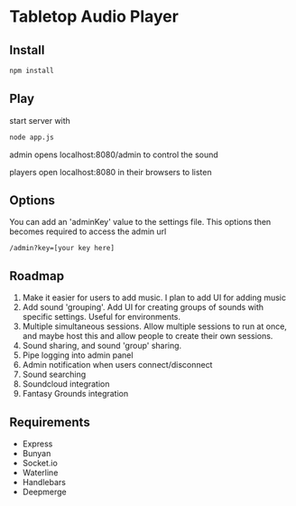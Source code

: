 Tabletop Audio Player
======


Install
------
```bash
npm install
```


Play
------
start server with
```bash
node app.js
```

admin opens localhost:8080/admin to control the sound

players open localhost:8080 in their browsers to listen


Options
------

You can add an 'adminKey' value to the settings file. This options then becomes required to access the admin url

```
/admin?key=[your key here]
```


Roadmap
------

1. Make it easier for users to add music. I plan to add UI for adding music
2. Add sound 'grouping'. Add UI for creating groups of sounds with specific settings. Useful for environments.
3. Multiple simultaneous sessions. Allow multiple sessions to run at once, and maybe host this and allow people to create their own sessions.
4. Sound sharing, and sound 'group' sharing.
5. Pipe logging into admin panel
6. Admin notification when users connect/disconnect
7. Sound searching
8. Soundcloud integration
9. Fantasy Grounds integration


Requirements
------
* Express
* Bunyan
* Socket.io
* Waterline
* Handlebars
* Deepmerge
